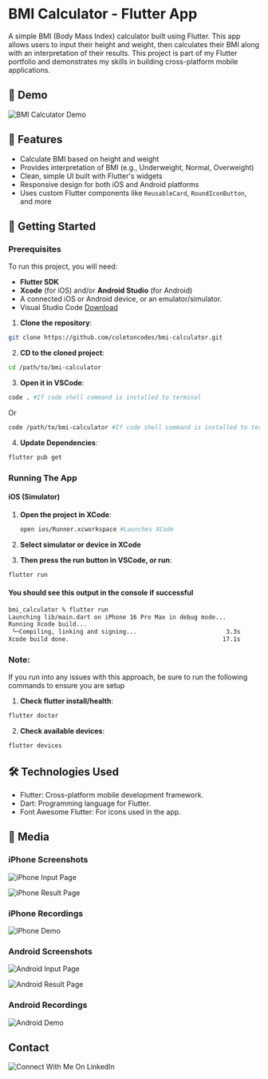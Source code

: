 # BMI Calculator - Flutter App

A simple BMI (Body Mass Index) calculator built using Flutter. This app allows users to input their height and weight, then calculates their BMI along with an interpretation of their results. This project is part of my Flutter portfolio and demonstrates my skills in building cross-platform mobile applications.

## 📱 Demo

![BMI Calculator Demo](link_to_your_gif_or_video_here)

## 🚀 Features

- Calculate BMI based on height and weight
- Provides interpretation of BMI (e.g., Underweight, Normal, Overweight)
- Clean, simple UI built with Flutter's widgets
- Responsive design for both iOS and Android platforms
- Uses custom Flutter components like `ReusableCard`, `RoundIconButton`, and more

## 🎯 Getting Started

### Prerequisites

To run this project, you will need:

- **Flutter SDK**
- **Xcode** (for iOS) and/or **Android Studio** (for Android)
- A connected iOS or Android device, or an emulator/simulator.
- Visual Studio Code [Download](https://code.visualstudio.com/download)

1. **Clone the repository**:
```bash
git clone https://github.com/coletoncodes/bmi-calculator.git
```
2. **CD to the cloned project**:
```bash
cd /path/to/bmi-calculator
```
3. **Open it in VSCode**:
```bash
code . #If code shell command is installed to terminal
```

Or
```bash
code /path/to/bmi-calculator #If code shell command is installed to terminal
```

4. **Update Dependencies**:
```bash
flutter pub get
```

### Running The App

#### iOS (Simulator)

1. **Open the project in XCode**:
    ```bash
    open ios/Runner.xcworkspace #Launches XCode
    ```

2. **Select simulator or device in XCode**

3. **Then press the run button in VSCode, or run**:
```bash
flutter run
```

#### You should see this output in the console if successful
```bash
bmi_calculator % flutter run                                                                                                                                                            (development)bmi_calculator
Launching lib/main.dart on iPhone 16 Pro Max in debug mode...
Running Xcode build...                                                  
 └─Compiling, linking and signing...                         3.3s
Xcode build done.                                           17.1s
```

### Note:
If you run into any issues with this approach, be sure to run the following commands to ensure you are setup

1. **Check flutter install/health**:
```bash
flutter doctor
```
2. **Check available devices**:
```bash
flutter devices
```

## 🛠️ Technologies Used

- Flutter: Cross-platform mobile development framework.
- Dart: Programming language for Flutter.
- Font Awesome Flutter: For icons used in the app.

## 📱 Media

### iPhone Screenshots

![iPhone Input Page](./assets/iphone-input-page-screenshot.png)

![iPhone Result Page](./assets/iphone-result-page-screenshot.png)

### iPhone Recordings

![iPhone Demo](./assets/iphone-recording.gif)

### Android Screenshots

![Android Input Page](./assets/android-input-page-screenshot.png)

![Android Result Page](./assets/android-result-page-screenshot.png)

### Android Recordings

![Android Demo](./assets/android-recording.gif)

## Contact
![Connect With Me On LinkedIn](https://www.linkedin.com/in/coletongorecke/)